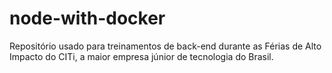 # node-with-docker

Repositório usado para treinamentos de back-end durante as Férias de Alto Impacto do CITi, a maior empresa júnior de tecnologia do Brasil.

